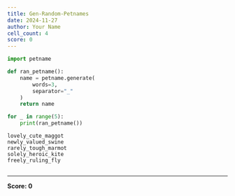 ```yaml
---
title: Gen-Random-Petnames
date: 2024-11-27
author: Your Name
cell_count: 4
score: 0
---
```


```python
import petname
```


```python
def ran_petname():
    name = petname.generate(
        words=3,
        separator="_"
    )
    return name
```


```python
for _ in range(5):
    print(ran_petname())
```

    lovely_cute_maggot
    newly_valued_swine
    rarely_tough_marmot
    solely_heroic_kite
    freely_ruling_fly



```python

```


---
**Score: 0**
